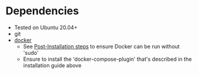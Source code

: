 # Dependencies

* Tested on Ubuntu 20.04+
* git
* [docker](https://docs.docker.com/engine/install/ubuntu/)
    - See [Post-Installation steps](https://docs.docker.com/engine/install/linux-postinstall/) to ensure Docker can be run without 'sudo'
    - Ensure to install the 'docker-compose-plugin' that's described in the installation guide above
